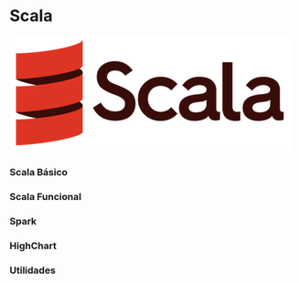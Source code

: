 # Scala

![](https://raw.githubusercontent.com/suzanaph/data-science-learning/master/scala/scala%20logo.png)

### Scala Básico
### Scala Funcional
### Spark
### HighChart
### Utilidades

